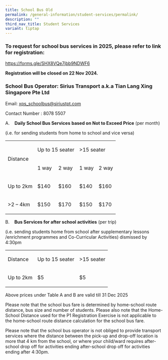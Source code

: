 ```yaml
---
title: School Bus Old
permalink: /general-information/student-services/permalink/
description: ""
third_nav_title: Student Services
variant: tiptap
---
```

<h3>To request for school bus services in 2025, please refer to link for registration:</h3>
<p><a href="https://forms.gle/SHX8VQe7jbb9NDWF6" rel="noopener noreferrer nofollow" target="_blank">https://forms.gle/SHX8VQe7jbb9NDWF6</a>
</p>
<p></p>
<p><strong>Registration will be closed on 22 Nov 2024.</strong>
</p>
<p></p>
<h3>School Bus Operator: Sirius Transport a.k.a Tian Lang Xing Singapore Pte Ltd</h3>
<p>Email: <a href="mailto:xps_schoolbus@siriustpt.com" rel="noopener noreferrer nofollow" target="_blank">xps_schoolbus@siriustpt.com</a>
</p>
<p>Contact Number : 8078 5507</p>
<p>A.&nbsp;&nbsp;&nbsp; <strong>Daily School Bus Services</strong>  <strong>based on Not to Exceed Price</strong> (per
month)</p>
<p>(i.e. for sending students from home to school and vice versa)&nbsp;&nbsp;</p>
<table style="minWidth: 125px">
<colgroup>
<col>
<col>
<col>
<col>
<col>
</colgroup>
<tbody>
<tr>
<td rowspan="2" colspan="1">
<p>Distance</p>
</td>
<td rowspan="1" colspan="2">
<p>Up to 15 seater</p>
</td>
<td rowspan="1" colspan="2">
<p>&gt;15 seater</p>
</td>
</tr>
<tr>
<td rowspan="1" colspan="1">
<p>1 way</p>
</td>
<td rowspan="1" colspan="1">
<p>2 way</p>
</td>
<td rowspan="1" colspan="1">
<p>1 way</p>
</td>
<td rowspan="1" colspan="1">
<p>2 way</p>
</td>
</tr>
<tr>
<td rowspan="1" colspan="1">
<p>Up to 2km</p>
</td>
<td rowspan="1" colspan="1">
<p>$140</p>
</td>
<td rowspan="1" colspan="1">
<p>$160</p>
</td>
<td rowspan="1" colspan="1">
<p>$140</p>
</td>
<td rowspan="1" colspan="1">
<p>$160</p>
</td>
</tr>
<tr>
<td rowspan="1" colspan="1">
<p>&gt;2 – 4km</p>
</td>
<td rowspan="1" colspan="1">
<p>$150</p>
</td>
<td rowspan="1" colspan="1">
<p>$170</p>
</td>
<td rowspan="1" colspan="1">
<p>$150</p>
</td>
<td rowspan="1" colspan="1">
<p>$170</p>
</td>
</tr>
</tbody>
</table>
<p>B.&nbsp;&nbsp;&nbsp; <strong>Bus Services for after school activities</strong> (per
trip)</p>
<p>(i.e. sending students home from school after supplementary lessons /enrichment
programmes and Co-Curricular Activities) dismissed by 4:30pm</p>
<table style="minWidth: 75px">
<colgroup>
<col>
<col>
<col>
</colgroup>
<tbody>
<tr>
<td rowspan="1" colspan="1">
<p>Distance</p>
</td>
<td rowspan="1" colspan="1">
<p>Up to 15 seater</p>
</td>
<td rowspan="1" colspan="1">
<p>&gt;15 seater</p>
</td>
</tr>
<tr>
<td rowspan="1" colspan="1">
<p>Up to 2km</p>
</td>
<td rowspan="1" colspan="1">
<p>$5</p>
</td>
<td rowspan="1" colspan="1">
<p>$5</p>
</td>
</tr>
</tbody>
</table>
<p>Above prices under Table A and B are valid till 31 Dec 2025</p>
<p>Please note that the school bus fare is determined by home-school route
distance, bus size and number of students. Please also note that the Home-School
Distance used for the P1 Registration Exercise is not applicable to the
home-school route distance calculation for the school bus fare.</p>
<p>Please note that the school bus operator is not obliged to provide transport
services where the distance between the pick-up and drop-off location is
more that 4 km from the school, or where your child/ward requires after-school
drop off for activities ending after-school drop off for activities ending
after 4:30pm.</p>
<p></p>
<p></p>
<p></p>
<p></p>
